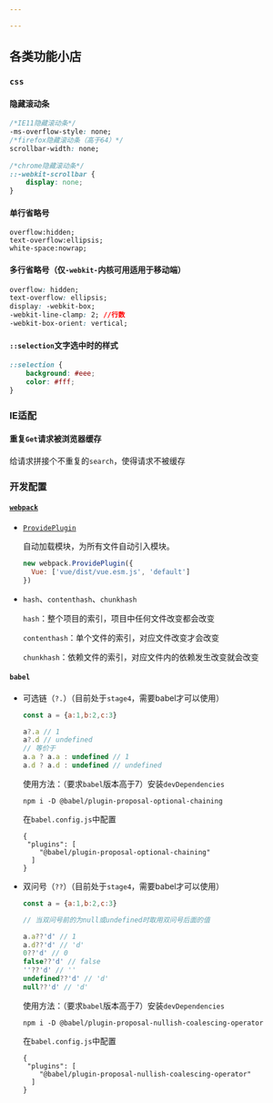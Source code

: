 ```yaml
---

---
```


## 各类功能小店

### `css`

#### 隐藏滚动条

```css
/*IE11隐藏滚动条*/
-ms-overflow-style: none;
/*firefox隐藏滚动条（高于64）*/
scrollbar-width: none;
      
/*chrome隐藏滚动条*/
::-webkit-scrollbar {
	display: none;
}
```



#### 单行省略号

```
overflow:hidden;
text-overflow:ellipsis;
white-space:nowrap;
```



#### 多行省略号（仅`-webkit-`内核可用适用于移动端）

```css
overflow: hidden;
text-overflow: ellipsis;
display: -webkit-box;
-webkit-line-clamp: 2; //行数
-webkit-box-orient: vertical;
```

#### `::selection`文字选中时的样式

```css
::selection {
	background: #eee;
	color: #fff;
}
```



### IE适配

#### 重复`Get`请求被浏览器缓存

给请求拼接个不重复的`search`，使得请求不被缓存



### 开发配置

#### [`webpack`](https://www.webpackjs.com/)

- [`ProvidePlugin`](https://www.webpackjs.com/plugins/provide-plugin/)

  自动加载模块，为所有文件自动引入模块。

  ```js
  new webpack.ProvidePlugin({
  	Vue: ['vue/dist/vue.esm.js', 'default']
  })
  ```

- `hash`、`contenthash`、`chunkhash`

  `hash`：整个项目的索引，项目中任何文件改变都会改变

  `contenthash`：单个文件的索引，对应文件改变才会改变

  `chunkhash`：依赖文件的索引，对应文件内的依赖发生改变就会改变



#### `babel`

- 可选链（`?.`）（目前处于`stage4`，需要babel才可以使用）

  ```javascript
  const a = {a:1,b:2,c:3}
  
  a?.a // 1
  a?.d // undefined
  // 等价于
  a.a ? a.a : undefined // 1
  a.d ? a.d : undefined // undefined
  ```

  使用方法：（要求`babel`版本高于7）安装`devDependencies`

  ```npm
  npm i -D @babel/plugin-proposal-optional-chaining
  ```

  在`babel.config.js`中配置

  ```
  {
   "plugins": [
      "@babel/plugin-proposal-optional-chaining"
    ]
  }
  ```

- 双问号（`??`）（目前处于`stage4`，需要babel才可以使用）

  ```javascript
  const a = {a:1,b:2,c:3}
  
  // 当双问号前的为null或undefined时取用双问号后面的值
  
  a.a??'d' // 1
  a.d??'d' // 'd'
  0??'d' // 0
  false??'d' // false
  ''??'d' // ''
  undefined??'d' // 'd'
  null??'d' // 'd'
  ```

  使用方法：（要求`babel`版本高于7）安装`devDependencies`

  ```npm
  npm i -D @babel/plugin-proposal-nullish-coalescing-operator
  ```

  在`babel.config.js`中配置

  ```
  {
   "plugins": [
      "@babel/plugin-proposal-nullish-coalescing-operator"
    ]
  }
  ```

  

  


